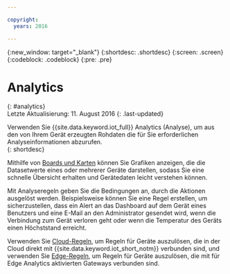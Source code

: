 ```yaml
---

copyright:
  years: 2016

---
```


{:new_window: target="\_blank"}
{:shortdesc: .shortdesc}
{:screen: .screen}
{:codeblock: .codeblock}
{:pre: .pre}


# Analytics
{: #analytics}  
Letzte Aktualisierung: 11. August 2016
{: .last-updated}

Verwenden Sie {{site.data.keyword.iot_full}} Analytics (Analyse), um aus den von Ihrem Gerät erzeugten Rohdaten die für Sie erforderlichen Analyseinformationen abzurufen.  
{: shortdesc}

Mithilfe von [Boards und Karten](data_visualization.html) können Sie Grafiken anzeigen, die die Datasetwerte eines oder mehrerer Geräte darstellen, sodass Sie eine schnelle Übersicht erhalten und Gerätedaten leicht verstehen können.

Mit Analyseregeln geben Sie die Bedingungen an, durch die Aktionen ausgelöst werden. Beispielsweise können Sie eine Regel erstellen, um sicherzustellen, dass ein Alert an das Dashboard auf dem Gerät eines Benutzers und eine E-Mail an den Administrator gesendet wird, wenn die Verbindung zum Gerät verloren geht oder wenn die Temperatur des Geräts einen Höchststand erreicht.

Verwenden Sie [Cloud-Regeln](cloud_analytics.html), um Regeln für Geräte auszulösen, die in der Cloud direkt mit {{site.data.keyword.iot_short_notm}} verbunden sind, und verwenden Sie [Edge-Regeln](edge_analytics.html), um Regeln für Geräte auszulösen, die mit für Edge Analytics aktivierten Gateways verbunden sind.
